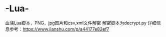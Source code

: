 # -Lua-
血族Lua脚本，PNG，jpg图片和csv,xml文件解密
解密脚本为decrypt.py
详细信息参考：https://www.jianshu.com/p/a44177e82ef7
